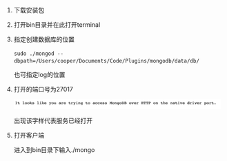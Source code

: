 1. 下载安装包

2. 打开bin目录并在此打开terminal

3. 指定创建数据库的位置

   `sudo ./mongod --dbpath=/Users/cooper/Documents/Code/Plugins/mongodb/data/db/`

   也可指定log的位置

4. 打开的端口号为27017

   <img src="https://raw.githubusercontent.com/CooperXJ/ImageBed/master/img/20200831151941.png" alt="image-20200831151932966" style="zoom:200%;" />

   出现该字样代表服务已经打开

5. 打开客户端

   进入到bin目录下输入./mongo

   

   

   